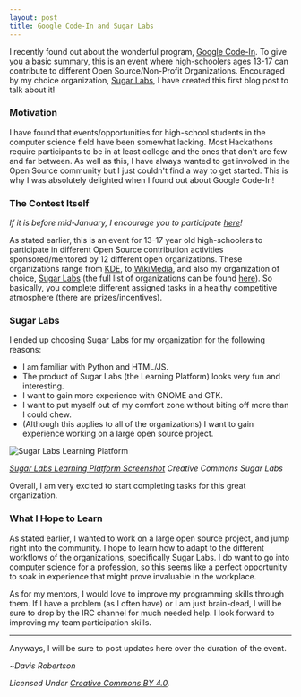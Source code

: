 ```yaml
---
layout: post
title: Google Code-In and Sugar Labs
---
```


I recently found out about the wonderful program, [Google Code-In](http://www.google-melange.com/gci/homepage/google/gci2014). To give you a basic summary, this is an event where high-schoolers ages 13-17 can contribute to different Open Source/Non-Profit Organizations. Encouraged by my choice organization, [Sugar Labs](https://www.sugarlabs.org/), I have created this first blog post to talk about it!

### Motivation

I have found that events/opportunities for high-school students in the computer science field have been somewhat lacking. Most Hackathons require participants to be in at least college and the ones that don't are few and far between. As well as this, I have always wanted to get involved in the Open Source community but I just couldn't find a way to get started. This is why I was absolutely delighted when I found out about Google Code-In!

### The Contest Itself

_If it is before mid-January, I encourage you to participate [here](https://www.google-melange.com/gci/homepage/google/gci2014)!_

As stated earlier, this is an event for 13-17 year old high-schoolers to participate in different Open Source contribution activities sponsored/mentored by 12 different open organizations. These organizations range from [KDE](https://www.kde.org/), to [WikiMedia](https://wikimediafoundation.org/wiki/Home), and also my organization of choice, [Sugar Labs](https://www.google-melange.com/gci/org/google/gci2014/sugarlabs) (the full list of organizations can be found [here](https://www.google-melange.com/gci/org/list/public/google/gci2014)). So basically, you complete different assigned tasks in a healthy competitive atmosphere (there are prizes/incentives).

### Sugar Labs

I ended up choosing Sugar Labs for my organization for the following reasons:

* I am familiar with Python and HTML/JS.
* The product of Sugar Labs (the Learning Platform) looks very fun and interesting.
* I want to gain more experience with GNOME and GTK.
* I want to put myself out of my comfort zone without biting off more than I could chew.
* (Although this applies to all of the organizations) I want to gain experience working on a large open source project.

![Sugar Labs Learning Platform](https://www.sugarlabs.org/assets/gallery_image_02.png)

*[Sugar Labs Learning Platform Screenshot](https://www.sugarlabs.org/index.php?template=gallery&page=media_02) Creative Commons Sugar Labs*

Overall, I am very excited to start completing tasks for this great organization.

### What I Hope to Learn

As stated earlier, I wanted to work on a large open source project, and jump right into the community. I hope to learn how to adapt to the different workflows of the organizations, specifically Sugar Labs. I do want to go into computer science for a profession, so this seems like a perfect opportunity to soak in experience that might prove invaluable in the workplace.

As for my mentors, I would love to improve my programming skills through them. If I have a problem (as I often have) or I am just brain-dead, I will be sure to drop by the IRC channel for much needed help. I look forward to improving my team participation skills.

-------------------------

Anyways, I will be sure to post updates here over the duration of the event.

~_Davis Robertson_

_Licensed Under [Creative Commons BY 4.0](http://creativecommons.org/licenses/by/4.0/)._
